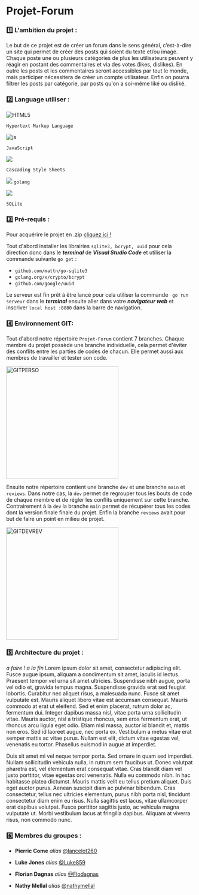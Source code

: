 
# Projet-Forum

### :one: L'ambition du projet : 

Le but de ce projet est de créer un forum dans le sens général, c’est-à-dire un site qui permet de créer des posts qui soient du texte et/ou image. Chaque poste une ou plusieurs catégories de plus les utilisateurs peuvent y réagir en postant des commentaires et via des votes (likes, dislikes). En outre les posts et les commentaires seront accessibles par tout le monde, mais participer nécessitera de créer un compte utilisateur. Enfin on pourra filtrer les posts par catégorie, par posts qu'on a soi-même liké ou disliké.


### :two: Language utiliser :

<img alt="HTML5" src="https://img.shields.io/badge/html5-%23E34F26.svg?style=for-the-badge&logo=html5&logoColor=white%22/%3E"/> 

``Hypertext Markup Language``

<img alt="js" src="https://img.shields.io/badge/JavaScript-323330?style=for-the-badge&logo=javascript&logoColor=F7DF1E"/>

``JavaScript``

<img src="https://img.shields.io/badge/CSS-239120?&style=for-the-badge&logo=css3&logoColor=white"/>

``Cascading Style Sheets``

<img src="https://img.shields.io/badge/Go-00ADD8?style=for-the-badge&logo=go&logoColor=white
"/>
``golang``

<img src="https://img.shields.io/badge/SQLite-07405E?style=for-the-badge&logo=sqlite&logoColor=white"/> 

``SQLite``

### :three: Pré-requis :
Pour acquérire le projet en .zip [cliquez ici !](https://github.com/Luke859/Projet-Forum/archive/refs/heads/main.zip)

Tout d'abord installer les librairies ``sqlite3, bcrypt, uuid`` pour cela direction donc  dans le ***terminal*** de ***Visual Studio Code*** et utiliser la commande suivante ``go get`` :
* ``github.com/mattn/go-sqlite3``
* ``golang.org/x/crypto/bcrypt``
* ``github.com/google/uuid``


Le serveur est fin prêt à être lancé pour cela utiliser la commande `` go run serveur`` dans le ***terminal*** ensuite aller dans votre ***navigateur web*** et inscriver ``local host :8080`` dans la barre de navigation.
### :four: Environnement GIT:
Tout d'abord notre répertoire ``Projet-Forum`` contient 7 branches. Chaque membre du projet possède une branche individuelle, cela permet d'éviter des conflits entre les parties de codes de chacun. Elle permet aussi aux membres de travailler et tester son code.
 
<img width="300" alt="GITPERSO" src="https://user-images.githubusercontent.com/72868466/123279556-3f192800-d508-11eb-98cc-4b93b07ff61f.png">
<br>

Ensuite notre répertoire contient une branche ``dev`` et une branche ``main`` et ``reviews``. Dans notre cas, la ``dev`` permet de regrouper tous les bouts de code de chaque membre et de régler les conflits uniquement sur cette branche. Contrairement à la ``dev`` la branche ``main`` permet de récupérer tous les codes dont la version finale finale du projet. Enfin la branche ``reviews`` avait pour but de faire un point en milieu de projet.

 <img width="300" alt="GITDEVREV" src="https://user-images.githubusercontent.com/72868466/123381824-84ce0300-d591-11eb-957f-06b66605fa4c.png">
<br>

### :five: Architecture du projet :

_a faire ! a la fin_
Lorem ipsum dolor sit amet, consectetur adipiscing elit. Fusce augue ipsum, aliquam a condimentum sit amet, iaculis id lectus. Praesent tempor vel urna sit amet ultricies. Suspendisse nibh augue, porta vel odio et, gravida tempus magna. Suspendisse gravida erat sed feugiat lobortis. Curabitur nec aliquet risus, a malesuada nunc. Fusce sit amet vulputate est. Mauris aliquet libero vitae est accumsan consequat. Mauris commodo at erat ut eleifend. Sed et enim placerat, rutrum dolor ac, fermentum dui. Integer dapibus massa nisl, vitae porta urna sollicitudin vitae. Mauris auctor, nisl a tristique rhoncus, sem eros fermentum erat, ut rhoncus arcu ligula eget odio. Etiam nisl massa, auctor id blandit et, mattis non eros. Sed id laoreet augue, nec porta ex. Vestibulum a metus vitae erat semper mattis ac vitae purus. Nullam est elit, dictum vitae egestas vel, venenatis eu tortor. Phasellus euismod in augue at imperdiet.

Duis sit amet mi vel neque tempor porta. Sed ornare in quam sed imperdiet. Nullam sollicitudin vehicula nulla, in rutrum sem faucibus ut. Donec volutpat pharetra est, vel elementum erat consequat vitae. Cras blandit diam vel justo porttitor, vitae egestas orci venenatis. Nulla eu commodo nibh. In hac habitasse platea dictumst. Mauris mattis velit eu tellus pretium aliquet. Duis eget auctor purus. Aenean suscipit diam ac pulvinar bibendum. Cras consectetur, tellus nec ultricies elementum, purus nibh porta nisl, tincidunt consectetur diam enim eu risus. Nulla sagittis est lacus, vitae ullamcorper erat dapibus volutpat. Fusce porttitor sagittis justo, ac vehicula magna vulputate ut. Morbi vestibulum lacus at fringilla dapibus. Aliquam at viverra risus, non commodo nunc.



### :six: Membres du groupes :

* **Pierric Come** _alias_ [@lancelot260](https://github.com/lancelot260)

* **Luke Jones** _alias_ [@Luke859](https://github.com/Luke859)

* **Florian Dagnas** _alias_ [@Flodagnas](https://github.com/Flodagnas)

* **Nathy Mellal** _alias_ [@nathymellal](https://github.com/nathymellal)




